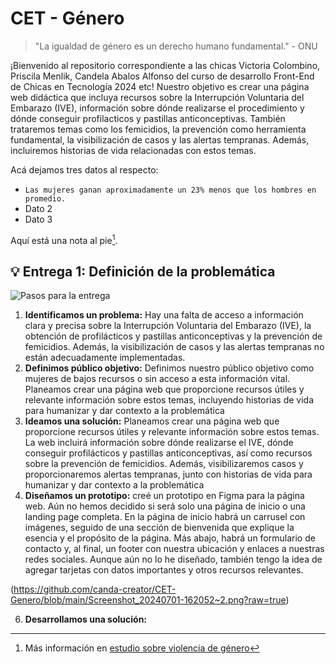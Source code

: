 # CET - Género

> "La igualdad de género es un derecho humano fundamental." - ONU

¡Bienvenido al repositorio correspondiente a las chicas Victoria Colombino, Priscila Menlik, Candela Abalos Alfonso del curso de desarrollo Front-End de Chicas en Tecnología 2024 etc!
Nuestro objetivo es crear una página web didáctica que incluya recursos sobre la Interrupción Voluntaria del Embarazo (IVE), información sobre dónde realizarse el procedimiento y dónde conseguir profilacticos y pastillas anticonceptivas. También trataremos temas como los femicidios, la prevención como herramienta fundamental, la visibilización de casos y las alertas tempranas. Además, incluiremos historias de vida relacionadas con estos temas.

Acá dejamos tres datos al respecto:

- `Las mujeres ganan aproximadamente un 23% menos que los hombres en promedio.`
- Dato 2
- Dato 3

Aquí está una nota al pie[^1].

## 💡 Entrega 1: Definición de la problemática

![Pasos para la entrega](https://private-user-images.githubusercontent.com/170821340/336631736-4ec64baa-d3cb-4803-a7eb-bbe2560404f8.png?jwt=eyJhbGciOiJIUzI1NiIsInR5cCI6IkpXVCJ9.eyJpc3MiOiJnaXRodWIuY29tIiwiYXVkIjoicmF3LmdpdGh1YnVzZXJjb250ZW50LmNvbSIsImtleSI6ImtleTUiLCJleHAiOjE3MTk3ODc2MjgsIm5iZiI6MTcxOTc4NzMyOCwicGF0aCI6Ii8xNzA4MjEzNDAvMzM2NjMxNzM2LTRlYzY0YmFhLWQzY2ItNDgwMy1hN2ViLWJiZTI1NjA0MDRmOC5wbmc_WC1BbXotQWxnb3JpdGhtPUFXUzQtSE1BQy1TSEEyNTYmWC1BbXotQ3JlZGVudGlhbD1BS0lBVkNPRFlMU0E1M1BRSzRaQSUyRjIwMjQwNjMwJTJGdXMtZWFzdC0xJTJGczMlMkZhd3M0X3JlcXVlc3QmWC1BbXotRGF0ZT0yMDI0MDYzMFQyMjQyMDhaJlgtQW16LUV4cGlyZXM9MzAwJlgtQW16LVNpZ25hdHVyZT0xYTA2NDA3YTk5ODZjZjVmOGVlMjZlZmE1OGEzMTYzMDhhZjU4NzE4NjVhZDcyYmMwMWJmZTk1NDI0ZjcxNjQyJlgtQW16LVNpZ25lZEhlYWRlcnM9aG9zdCZhY3Rvcl9pZD0wJmtleV9pZD0wJnJlcG9faWQ9MCJ9.jqT8xphN-bm0ns2GK6UD7NZi_pgY2p6PTPEOjlspx-o)

1. **Identificamos un problema:** Hay una falta de acceso a información clara y precisa sobre la Interrupción Voluntaria del Embarazo (IVE), la obtención de profilácticos y pastillas anticonceptivas y la prevención de femicidios. Además, la visibilización de casos y las alertas tempranas no están adecuadamente implementadas.
2. **Definimos público objetivo:** Definimos nuestro público objetivo como mujeres de bajos recursos o sin acceso a esta información vital. Planeamos crear una página web que proporcione recursos útiles y relevante información sobre estos temas, incluyendo historias de vida para humanizar y dar contexto a la problemática
3. **Ideamos una solución:** Planeamos crear una página web que proporcione recursos útiles y relevante información sobre estos temas. La web incluirá información sobre dónde realizarse el IVE, dónde conseguir profilácticos y pastillas anticonceptivas, así como recursos sobre la prevención de femicidios. Además, visibilizaremos casos y proporcionaremos alertas tempranas, junto con historias de vida para humanizar y dar contexto a la problemática
4. **Diseñamos un prototipo:** creé un prototipo en Figma para la página web. Aún no hemos decidido si será solo una página de inicio o una landing page completa. En la página de inicio habrá un carrusel con imágenes, seguido de una sección de bienvenida que explique la esencia y el propósito de la página. Más abajo, habrá un formulario de contacto y, al final, un footer con nuestra ubicación y enlaces a nuestras redes sociales. Aunque aún no lo he diseñado, también tengo la idea de agregar tarjetas con datos importantes y otros recursos relevantes.

(https://github.com/canda-creator/CET-Genero/blob/main/Screenshot_20240701-162052~2.png?raw=true)

6. **Desarrollamos una solución:**

[^1]: Más información en [estudio sobre violencia de género](https://www.infobae.com/sociedad/2024/03/08/un-estudio-global-advirtio-sobre-los-problemas-de-seguridad-y-violencia-que-sufren-las-mujeres-en-la-argentina/.)

